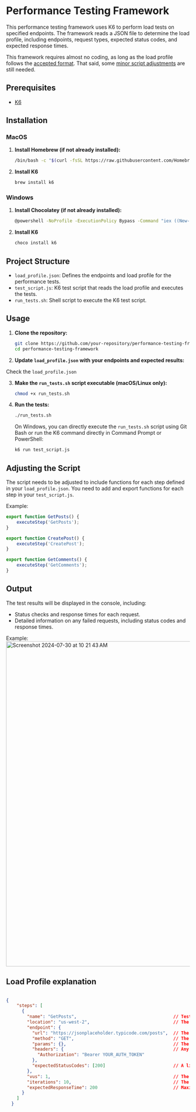 # Performance Testing Framework

This performance testing framework uses K6 to perform load tests on specified endpoints. The framework reads a JSON file to determine the load profile, including endpoints, request types, expected status codes, and expected response times. 

This framework requires almost no coding, as long as the load profile follows the [accepted format](https://github.com/mohsenny/performance-testing-framework/tree/main?tab=readme-ov-file#load-profile-explanation). That said, some [minor script adjustments](https://github.com/mohsenny/performance-testing-framework/tree/main?tab=readme-ov-file#adjusting-the-script) are still needed.

## Prerequisites
- [K6](https://k6.io/docs/getting-started/installation/)

## Installation

### MacOS

1. **Install Homebrew (if not already installed):**
   ```sh
   /bin/bash -c "$(curl -fsSL https://raw.githubusercontent.com/Homebrew/install/HEAD/install.sh)"
    ```

2. **Install K6**
    ```sh
    brew install k6
    ```

### Windows

1. **Install Chocolatey (if not already installed):**
    ```sh
    @powershell -NoProfile -ExecutionPolicy Bypass -Command "iex ((New-Object System.Net.WebClient).DownloadString('https://chocolatey.org/install.ps1'))" && SET PATH=%PATH%;%ALLUSERSPROFILE%\chocolatey\bin
    ```
2. **Install K6**
    ```sh
    choco install k6
    ```

## Project Structure

- `load_profile.json`: Defines the endpoints and load profile for the performance tests.
- `test_script.js`: K6 test script that reads the load profile and executes the tests.
- `run_tests.sh`: Shell script to execute the K6 test script.

## Usage

1. **Clone the repository:**
    ```sh
    git clone https://github.com/your-repository/performance-testing-framework.git
    cd performance-testing-framework
    ```

2. **Update `load_profile.json` with your endpoints and expected results:**

Check the `load_profile.json`

3. **Make the `run_tests.sh` script executable (macOS/Linux only):**
    ```sh
    chmod +x run_tests.sh
    ```

4. **Run the tests:**
    ```sh
    ./run_tests.sh
    ```
    On Windows, you can directly execute the `run_tests.sh` script using Git Bash or run the K6 command directly in Command Prompt or PowerShell:

    ```sh
    k6 run test_script.js
    ```

## Adjusting the Script

The script needs to be adjusted to include functions for each step defined in your `load_profile.json`. You need to add and export functions for each step in your `test_script.js`.

Example:

```javascript
export function GetPosts() {
    executeStep('GetPosts');
}

export function CreatePost() {
    executeStep('CreatePost');
}

export function GetComments() {
    executeStep('GetComments');
}
```

## Output
The test results will be displayed in the console, including:

- Status checks and response times for each request.
- Detailed information on any failed requests, including status codes and response times.

Example: 
<img width="888" alt="Screenshot 2024-07-30 at 10 21 43 AM" src="https://github.com/user-attachments/assets/e460e884-a145-4e28-a62d-984c1015c403">

## Load Profile explanation
```json

{
    "steps": [
      {
        "name": "GetPosts",                                     // Test scenario's name
        "location": "us-west-2",                                // The location from which the requests are sent from
        "endpoint": {                                           
          "url": "https://jsonplaceholder.typicode.com/posts",  // The URL under test
          "method": "GET",                                      // The method to call the API with
          "params": {},                                         // The request's payload
          "headers": {                                          // Any required headers
            "Authorization": "Bearer YOUR_AUTH_TOKEN"
          },
          "expectedStatusCodes": [200]                          // A list of accepted status codes
        },
        "vus": 1,                                               // The number of parallel Virtual Users; When "1" requsts are sent sequentially
        "iterations": 10,                                       // The number of requests per VU
        "expectedResponseTime": 200                             // Maximum resposne time 
      }
    ]
  }
```
